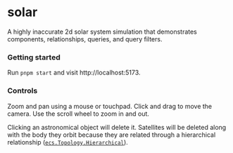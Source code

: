 # solar

A highly inaccurate 2d solar system simulation that demonstrates components, relationships, queries, and query filters.

### Getting started

Run `pnpm start` and visit http://localhost:5173.

### Controls

Zoom and pan using a mouse or touchpad. Click and drag to move the camera. Use the scroll wheel to zoom in and out.

Clicking an astronomical object will delete it. Satellites will be deleted along with the body they orbit because they are related through a hierarchical relationship ([`ecs.Topology.Hierarchical`](./src/data.ts#L10)).